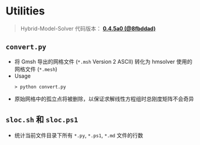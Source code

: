 # Utilities

> Hybrid-Model-Solver 代码版本：
> [**0.4.5a0 (@8fbddad)**](https://github.com/polossk/Hybrid-Model-Solver/commit/8fbddad44c8ff5550a0867ef94cac9ca8bd6a487)

## `convert.py`

* 将 Gmsh 导出的网格文件 (`*.msh` Version 2 ASCII) 转化为 hmsolver 使用的网格文件 (`*.mesh`)
* Usage
   ```shell
   > python convert.py
   ```
* 原始网格中的孤立点将被删除，以保证求解线性方程组时总刚度矩阵不会奇异

## `sloc.sh` 和 `sloc.ps1`

* 统计当前文件目录下所有 `*.py`, `*.ps1`, `*.md` 文件的行数

